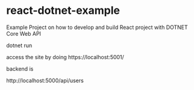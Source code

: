 # react-dotnet-example

Example Project on how to develop and build React project with DOTNET Core Web API

dotnet run

access the site by doing https://localhost:5001/

backend is

http://localhost:5000/api/users



